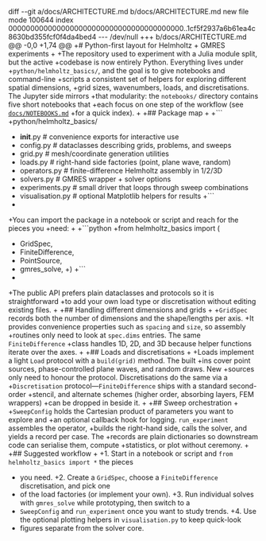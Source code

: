 diff --git a/docs/ARCHITECTURE.md b/docs/ARCHITECTURE.md
new file mode 100644
index 0000000000000000000000000000000000000000..1cf5f2937a6b61ea4c8630bd355fcf0f4da4bed4
--- /dev/null
+++ b/docs/ARCHITECTURE.md
@@ -0,0 +1,74 @@
+# Python-first layout for Helmholtz + GMRES experiments
+
+The repository used to experiment with a Julia module split, but the active
+codebase is now entirely Python.  Everything lives under
+`python/helmholtz_basics/`, and the goal is to give notebooks and command-line
+scripts a consistent set of helpers for exploring different spatial dimensions,
+grid sizes, wavenumbers, loads, and discretisations.  The Jupyter side mirrors
+that modularity: the `notebooks/` directory contains five short notebooks that
+each focus on one step of the workflow (see [`docs/NOTEBOOKS.md`](NOTEBOOKS.md)
+for a quick index).
+
+## Package map
+
+```
+python/helmholtz_basics/
+  __init__.py        # convenience exports for interactive use
+  config.py          # dataclasses describing grids, problems, and sweeps
+  grid.py            # mesh/coordinate generation utilities
+  loads.py           # right-hand side factories (point, plane wave, random)
+  operators.py       # finite-difference Helmholtz assembly in 1/2/3D
+  solvers.py         # GMRES wrapper + solver options
+  experiments.py     # small driver that loops through sweep combinations
+  visualisation.py   # optional Matplotlib helpers for results
+```
+
+You can import the package in a notebook or script and reach for the pieces you
+need:
+
+```python
+from helmholtz_basics import (
+    GridSpec,
+    FiniteDifference,
+    PointSource,
+    gmres_solve,
+)
+```
+
+The public API prefers plain dataclasses and protocols so it is straightforward
+to add your own load type or discretisation without editing existing files.
+
+## Handling different dimensions and grids
+
+`GridSpec` records both the number of dimensions and the shape/lengths per axis.
+It provides convenience properties such as `spacing` and `size`, so assembly
+routines only need to look at `spec.dims` entries.  The same `FiniteDifference`
+class handles 1D, 2D, and 3D because helper functions iterate over the axes.
+
+## Loads and discretisations
+
+Loads implement a light `Load` protocol with a `build(grid)` method.  The built
+ins cover point sources, phase-controlled plane waves, and random draws.  New
+sources only need to honour the protocol.  Discretisations do the same via a
+`Discretisation` protocol—`FiniteDifference` ships with a standard second-order
+stencil, and alternate schemes (higher order, absorbing layers, FEM wrappers)
+can be dropped in beside it.
+
+## Sweep orchestration
+
+`SweepConfig` holds the Cartesian product of parameters you want to explore and
+an optional callback hook for logging.  `run_experiment` assembles the operator,
+builds the right-hand side, calls the solver, and yields a record per case.  The
+records are plain dictionaries so downstream code can serialise them, compute
+statistics, or plot without ceremony.
+
+## Suggested workflow
+
+1. Start in a notebook or script and `from helmholtz_basics import *` the pieces
+   you need.
+2. Create a `GridSpec`, choose a `FiniteDifference` discretisation, and pick one
+   of the load factories (or implement your own).
+3. Run individual solves with `gmres_solve` while prototyping, then switch to a
+   `SweepConfig` and `run_experiment` once you want to study trends.
+4. Use the optional plotting helpers in `visualisation.py` to keep quick-look
+   figures separate from the solver core.
